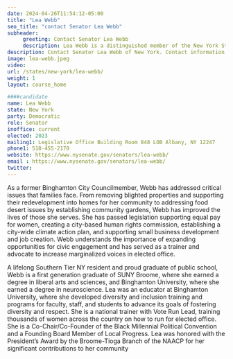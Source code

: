 ```yaml
---
date: 2024-04-26T11:54:12-05:00
title: "Lea Webb"
seo_title: "contact Senator Lea Webb"
subheader:
     greeting: Contact Senator Lea Webb
     description: Lea Webb is a distinguished member of the New York State Senate. She represents the 52nd Senate District and is known for her dedication and commitment to public service.
description: Contact Senator Lea Webb of New York. Contact information for Lea Webb includes email address, phone number, and mailing address.
image: lea-webb.jpeg
video:
url: /states/new-york/lea-webb/
weight: 1
layout: course_home

####candidate
name: Lea Webb
state: New York
party: Democratic
role: Senator
inoffice: current
elected: 2023
mailing1: Legislative Office Building Room 848 LOB Albany, NY 12247
phone1: 518-455-2170
website: https://www.nysenate.gov/senators/lea-webb/
email : https://www.nysenate.gov/senators/lea-webb/
twitter:
---
```


As a former Binghamton City Councilmember, Webb has addressed critical issues that families face. From removing blighted properties and supporting their redevelopment into homes for her community to addressing food desert issues by establishing community gardens, Webb has improved the lives of those she serves. She has passed legislation supporting equal pay for women, creating a city-based human rights commission, establishing a city-wide climate action plan, and supporting small business development and job creation. Webb understands the importance of expanding opportunities for civic engagement and has served as a trainer and advocate to increase marginalized voices in elected office.

A lifelong Southern Tier NY resident and proud graduate of public school, Webb is a first generation graduate of SUNY Broome, where she earned a degree in liberal arts and sciences, and Binghamton University, where she earned a degree in neuroscience. Lea was an educator at Binghamton University, where she developed diversity and inclusion training and programs for faculty, staff, and students to advance its goals of fostering diversity and respect. She is a national trainer with Vote Run Lead, training thousands of women across the country on how to run for elected office. She is a Co-Chair/Co-Founder of the Black Millennial Political Convention and a Founding Board Member of Local Progress. Lea was honored with the President’s Award by the Broome-Tioga Branch of the NAACP for her significant contributions to her community
